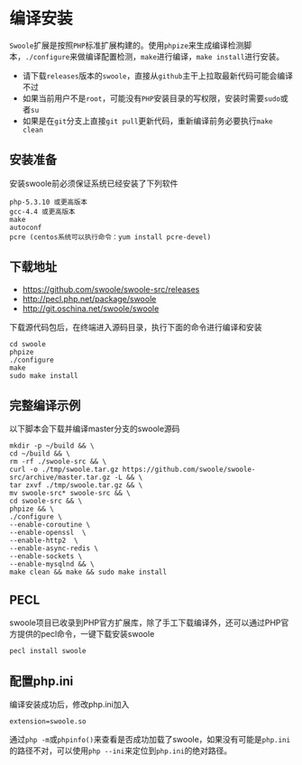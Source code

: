 # 编译安装

 `Swoole`扩展是按照`PHP`标准扩展构建的。使用`phpize`来生成编译检测脚本，`./configure`来做编译配置检测，`make`进行编译，`make install`进行安装。

* 请下载`releases`版本的`swoole`，直接从`github`主干上拉取最新代码可能会编译不过
* 如果当前用户不是`root`，可能没有`PHP`安装目录的写权限，安装时需要`sudo`或者`su`
* 如果是在`git`分支上直接`git pull`更新代码，重新编译前务必要执行`make clean`

安装准备
----
安装swoole前必须保证系统已经安装了下列软件
```
php-5.3.10 或更高版本
gcc-4.4 或更高版本
make
autoconf
pcre (centos系统可以执行命令：yum install pcre-devel)
```

下载地址
----
* <https://github.com/swoole/swoole-src/releases>
* <http://pecl.php.net/package/swoole>
* <http://git.oschina.net/swoole/swoole>

下载源代码包后，在终端进入源码目录，执行下面的命令进行编译和安装

```shell
cd swoole
phpize
./configure
make 
sudo make install
```

完整编译示例
---
以下脚本会下载并编译master分支的swoole源码
```shell
mkdir -p ~/build && \
cd ~/build && \
rm -rf ./swoole-src && \
curl -o ./tmp/swoole.tar.gz https://github.com/swoole/swoole-src/archive/master.tar.gz -L && \
tar zxvf ./tmp/swoole.tar.gz && \
mv swoole-src* swoole-src && \
cd swoole-src && \
phpize && \
./configure \
--enable-coroutine \
--enable-openssl  \
--enable-http2  \
--enable-async-redis \
--enable-sockets \
--enable-mysqlnd && \
make clean && make && sudo make install
```

PECL
----
swoole项目已收录到PHP官方扩展库，除了手工下载编译外，还可以通过PHP官方提供的pecl命令，一键下载安装swoole
```shell
pecl install swoole
```

配置php.ini
----
编译安装成功后，修改php.ini加入
```shell
extension=swoole.so
```
通过`php -m`或`phpinfo()`来查看是否成功加载了swoole，如果没有可能是`php.ini`的路径不对，可以使用`php --ini`来定位到`php.ini`的绝对路径。


